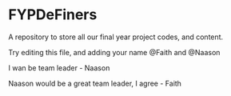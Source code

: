 # FYPDeFiners
A repository to store all our final year project codes, and content.

Try editing this file, and adding your name @Faith and @Naason

I wan be team leader - Naason

Naason would be a great team leader, I agree - Faith
